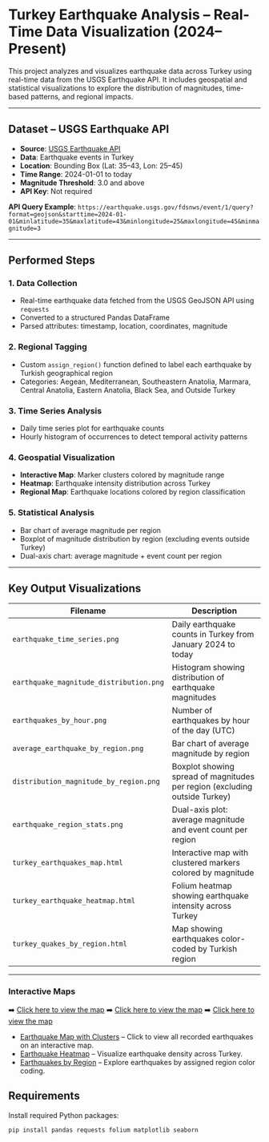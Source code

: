 # Turkey Earthquake Analysis – Real-Time Data Visualization (2024–Present)

This project analyzes and visualizes earthquake data across Turkey using real-time data from the USGS Earthquake API. It includes geospatial and statistical visualizations to explore the distribution of magnitudes, time-based patterns, and regional impacts.

---

## Dataset – USGS Earthquake API

* **Source**: [USGS Earthquake API](https://earthquake.usgs.gov/fdsnws/event/1/)
* **Data**: Earthquake events in Turkey
* **Location**: Bounding Box (Lat: 35–43, Lon: 25–45)
* **Time Range**: 2024-01-01 to today
* **Magnitude Threshold**: 3.0 and above
* **API Key**: Not required

**API Query Example**:
`https://earthquake.usgs.gov/fdsnws/event/1/query?format=geojson&starttime=2024-01-01&minlatitude=35&maxlatitude=43&minlongitude=25&maxlongitude=45&minmagnitude=3`

---

## Performed Steps

### 1. Data Collection

* Real-time earthquake data fetched from the USGS GeoJSON API using `requests`
* Converted to a structured Pandas DataFrame
* Parsed attributes: timestamp, location, coordinates, magnitude

### 2. Regional Tagging

* Custom `assign_region()` function defined to label each earthquake by Turkish geographical region
* Categories: Aegean, Mediterranean, Southeastern Anatolia, Marmara, Central Anatolia, Eastern Anatolia, Black Sea, and Outside Turkey

### 3. Time Series Analysis

* Daily time series plot for earthquake counts
* Hourly histogram of occurrences to detect temporal activity patterns

### 4. Geospatial Visualization

* **Interactive Map**: Marker clusters colored by magnitude range
* **Heatmap**: Earthquake intensity distribution across Turkey
* **Regional Map**: Earthquake locations colored by region classification

### 5. Statistical Analysis

* Bar chart of average magnitude per region
* Boxplot of magnitude distribution by region (excluding events outside Turkey)
* Dual-axis chart: average magnitude + event count per region

---

## Key Output Visualizations


| Filename                                | Description                                                                |
| --------------------------------------- | -------------------------------------------------------------------------- |
| `earthquake_time_series.png`            | Daily earthquake counts in Turkey from January 2024 to today               |
| `earthquake_magnitude_distribution.png` | Histogram showing distribution of earthquake magnitudes                    |
| `earthquakes_by_hour.png`               | Number of earthquakes by hour of the day (UTC)                             |
| `average_earthquake_by_region.png`      | Bar chart of average magnitude by region                                   |
| `distribution_magnitude_by_region.png`  | Boxplot showing spread of magnitudes per region (excluding outside Turkey) |
| `earthquake_region_stats.png`           | Dual-axis plot: average magnitude and event count per region               |
| `turkey_earthquakes_map.html`           | Interactive map with clustered markers colored by magnitude                |
| `turkey_earthquake_heatmap.html`        | Folium heatmap showing earthquake intensity across Turkey                  |
| `turkey_quakes_by_region.html`          | Map showing earthquakes color-coded by Turkish region                      |

---

### Interactive Maps
➡️ [Click here to view the map](https://esingamze.github.io/learning-portfolio/Python/Turkey-earthquake.analy/turkey_earthquakes_map.html)
➡️ [Click here to view the map](https://esingamze.github.io/learning-portfolio/Python/wind-turbine-proximity/wind_turbines_proximity_final.html)
➡️ [Click here to view the map](https://esingamze.github.io/learning-portfolio/Python/wind-turbine-proximity/wind_turbines_proximity_final.html)
- [Earthquake Map with Clusters](turkey_earthquakes_map.html) – Click to view all recorded earthquakes on an interactive map.
- [Earthquake Heatmap](turkey_earthquake_heatmap.html) – Visualize earthquake density across Turkey.
- [Earthquakes by Region](turkey_quakes_by_region.html) – Explore earthquakes by assigned region color coding.


## Requirements

Install required Python packages:

```bash
pip install pandas requests folium matplotlib seaborn
```



